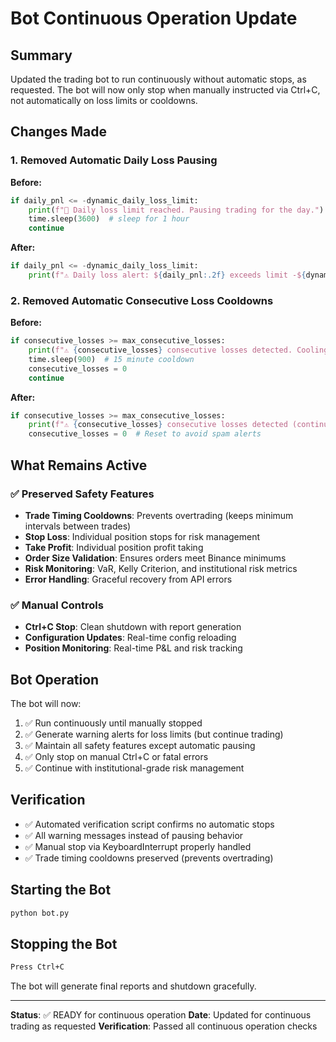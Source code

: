 # Bot Continuous Operation Update

## Summary
Updated the trading bot to run continuously without automatic stops, as requested. The bot will now only stop when manually instructed via Ctrl+C, not automatically on loss limits or cooldowns.

## Changes Made

### 1. Removed Automatic Daily Loss Pausing
**Before:**
```python
if daily_pnl <= -dynamic_daily_loss_limit:
    print(f"🚨 Daily loss limit reached. Pausing trading for the day.")
    time.sleep(3600)  # sleep for 1 hour
    continue
```

**After:**
```python
if daily_pnl <= -dynamic_daily_loss_limit:
    print(f"⚠️ Daily loss alert: ${daily_pnl:.2f} exceeds limit -${dynamic_daily_loss_limit:.2f} (continuing trading as requested)")
```

### 2. Removed Automatic Consecutive Loss Cooldowns
**Before:**
```python
if consecutive_losses >= max_consecutive_losses:
    print(f"⚠️ {consecutive_losses} consecutive losses detected. Cooling down for 15 minutes.")
    time.sleep(900)  # 15 minute cooldown
    consecutive_losses = 0
    continue
```

**After:**
```python
if consecutive_losses >= max_consecutive_losses:
    print(f"⚠️ {consecutive_losses} consecutive losses detected (continuing trading as requested)")
    consecutive_losses = 0  # Reset to avoid spam alerts
```

## What Remains Active

### ✅ Preserved Safety Features
- **Trade Timing Cooldowns**: Prevents overtrading (keeps minimum intervals between trades)
- **Stop Loss**: Individual position stops for risk management
- **Take Profit**: Individual position profit taking
- **Order Size Validation**: Ensures orders meet Binance minimums
- **Risk Monitoring**: VaR, Kelly Criterion, and institutional risk metrics
- **Error Handling**: Graceful recovery from API errors

### ✅ Manual Controls
- **Ctrl+C Stop**: Clean shutdown with report generation
- **Configuration Updates**: Real-time config reloading
- **Position Monitoring**: Real-time P&L and risk tracking

## Bot Operation
The bot will now:
1. ✅ Run continuously until manually stopped
2. ✅ Generate warning alerts for loss limits (but continue trading)
3. ✅ Maintain all safety features except automatic pausing
4. ✅ Only stop on manual Ctrl+C or fatal errors
5. ✅ Continue with institutional-grade risk management

## Verification
- ✅ Automated verification script confirms no automatic stops
- ✅ All warning messages instead of pausing behavior
- ✅ Manual stop via KeyboardInterrupt properly handled
- ✅ Trade timing cooldowns preserved (prevents overtrading)

## Starting the Bot
```bash
python bot.py
```

## Stopping the Bot
```bash
Press Ctrl+C
```

The bot will generate final reports and shutdown gracefully.

---
**Status**: ✅ READY for continuous operation
**Date**: Updated for continuous trading as requested
**Verification**: Passed all continuous operation checks
